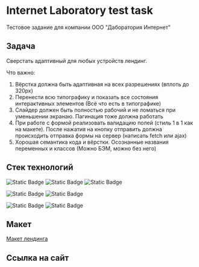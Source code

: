 # Internet Laboratory test task

Тестовое задание для компании ООО "Даборатория Интернет"

## Задача
Сверстать адаптивный для любых устройств лендинг.

Что важно:
1) Вёрстка должна быть адаптивная на всех разрешениях (вплоть до 320px)
2) Перенести всю типографику и показать все состояния интерактивных
   элементов (Всё что есть в типографике)
3) Слайдер должен быть полностью рабочий и не ломаться при уменьшении
   экранаю. Пагинация тоже должна работать
4) При работе с формой реализовать валидацию полей (стиль 1 в 1 как на
   макете). После нажатия на кнопку отправить должна происходить отправка
   формы на сервер (написать fetch или ajax)
5) Хорошая семантика кода и вёрстки. Осознанные названия переменных и
   классов (Можно БЭМ, можно без него)

## Стек технологий

![Static Badge](https://img.shields.io/badge/HTML5-white?style=flat&logo=HTML5&logoColor=%2366CDAA&labelColor=grey&color=grey)
![Static Badge](https://img.shields.io/badge/CSS3-white?style=flat&logo=CSS3&logoColor=%2366CDAA&labelColor=grey&color=grey)
![Static Badge](https://img.shields.io/badge/GIT-white?style=flat&logo=GIT&logoColor=%2366CDAA&labelColor=grey&color=grey)

![Static Badge](https://img.shields.io/badge/FIGMA-white?style=flat&logo=FIGMA&logoColor=%2366CDAA&labelColor=grey&color=grey)
![Static Badge](https://img.shields.io/badge/WEBPACK-white?style=flat&logo=WEBPACK&logoColor=%2366CDAA&labelColor=grey&color=grey)

![Static Badge](https://img.shields.io/badge/REACT-white?style=flat&logo=React&logoColor=%2366CDAA&labelColor=grey&color=grey)
![Static Badge](https://img.shields.io/badge/VITE-white?style=flat&logo=VITE&logoColor=%2366CDAA&labelColor=grey&color=grey)

## Макет

[Макет лендинга](https://www.figma.com/file/dFftQlRVKZWjYGfX6yWOGW/Тестовое-задание?type=design&node-id=0-1&mode=design)

## Ссылка на сайт


